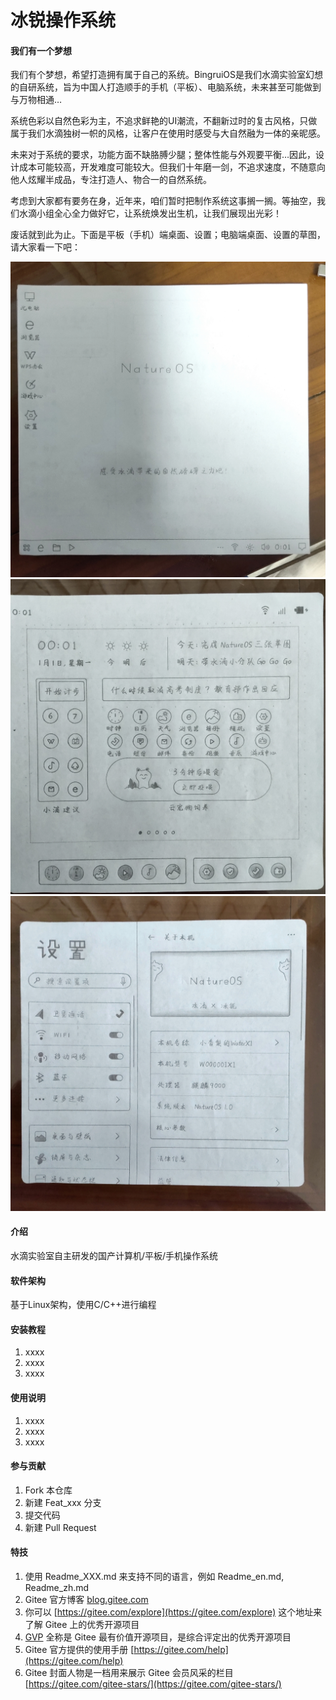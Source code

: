 # 冰锐操作系统

#### 我们有一个梦想

我们有个梦想，希望打造拥有属于自己的系统。BingruiOS是我们水滴实验室幻想的自研系统，旨为中国人打造顺手的手机（平板）、电脑系统，未来甚至可能做到与万物相通…

系统色彩以自然色彩为主，不追求鲜艳的UI潮流，不翻新过时的复古风格，只做属于我们水滴独树一帜的风格，让客户在使用时感受与大自然融为一体的亲昵感。

未来对于系统的要求，功能方面不缺胳膊少腿；整体性能与外观要平衡…因此，设计成本可能较高，开发难度可能较大。但我们十年磨一剑，不追求速度，不随意向他人炫耀半成品，专注打造人、物合一的自然系统。

考虑到大家都有要务在身，近年来，咱们暂时把制作系统这事搁一搁。等抽空，我们水滴小组全心全力做好它，让系统焕发出生机，让我们展现出光彩！

废话就到此为止。下面是平板（手机）端桌面、设置；电脑端桌面、设置的草图，请大家看一下吧：

![草图](readme/imgs-2501eb4de11a2e5f.jpg)
![草图](readme/imgs-29439d46888ad672.jpg)
![草图](readme/imgs-4fa16af920b87080.jpg)
#### 介绍
水滴实验室自主研发的国产计算机/平板/手机操作系统

#### 软件架构
基于Linux架构，使用C/C++进行编程


#### 安装教程

1.  xxxx
2.  xxxx
3.  xxxx

#### 使用说明

1.  xxxx
2.  xxxx
3.  xxxx

#### 参与贡献

1.  Fork 本仓库
2.  新建 Feat_xxx 分支
3.  提交代码
4.  新建 Pull Request


#### 特技

1.  使用 Readme\_XXX.md 来支持不同的语言，例如 Readme\_en.md, Readme\_zh.md
2.  Gitee 官方博客 [blog.gitee.com](https://blog.gitee.com)
3.  你可以 [https://gitee.com/explore](https://gitee.com/explore) 这个地址来了解 Gitee 上的优秀开源项目
4.  [GVP](https://gitee.com/gvp) 全称是 Gitee 最有价值开源项目，是综合评定出的优秀开源项目
5.  Gitee 官方提供的使用手册 [https://gitee.com/help](https://gitee.com/help)
6.  Gitee 封面人物是一档用来展示 Gitee 会员风采的栏目 [https://gitee.com/gitee-stars/](https://gitee.com/gitee-stars/)
